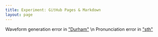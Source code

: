 ```yaml
---
title: Experiment: GitHub Pages & Markdown
layout: page
---
```

Waveform generation error in ["Durham"](places.wav) \n
Pronunciation error in ["sth"](places.wav)
